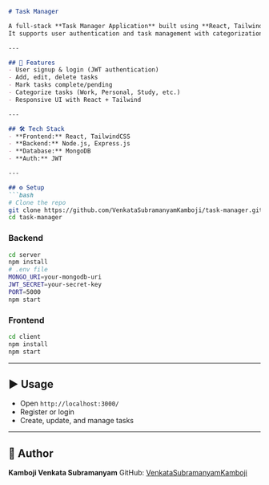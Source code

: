 ````markdown
# Task Manager

A full-stack **Task Manager Application** built using **React, TailwindCSS, Node.js, Express.js, and MongoDB**.  
It supports user authentication and task management with categorization.

---

## 🚀 Features
- User signup & login (JWT authentication)  
- Add, edit, delete tasks  
- Mark tasks complete/pending  
- Categorize tasks (Work, Personal, Study, etc.)  
- Responsive UI with React + Tailwind  

---

## 🛠 Tech Stack
- **Frontend:** React, TailwindCSS  
- **Backend:** Node.js, Express.js  
- **Database:** MongoDB  
- **Auth:** JWT  

---

## ⚙️ Setup
```bash
# Clone the repo
git clone https://github.com/VenkataSubramanyamKamboji/task-manager.git
cd task-manager
````

### Backend

```bash
cd server
npm install
# .env file
MONGO_URI=your-mongodb-uri
JWT_SECRET=your-secret-key
PORT=5000
npm start
```

### Frontend

```bash
cd client
npm install
npm start
```

---

## ▶️ Usage

* Open `http://localhost:3000/`
* Register or login
* Create, update, and manage tasks

---

## 📧 Author

**Kamboji Venkata Subramanyam**
GitHub: [VenkataSubramanyamKamboji](https://github.com/VenkataSubramanyamKamboji)

```


